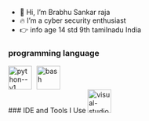 - 👋 Hi, I’m Brabhu Sankar raja
- 🔥 I’m a cyber security enthusiast
- 👉 info age 14 std 9th tamilnadu India 
### programming language 
<div style="display: flex;">
  <img width="48" height="48" src="https://img.icons8.com/color/48/python--v1.png" alt="python--v1" style="margin-right: 10px;">
  <img width="48" height="48" src="https://img.icons8.com/color/48/bash.png" alt="bash" style="margin-right: 10px;"> </div>
### IDE and Tools I Use
<img width="48" height="48" src="https://img.icons8.com/color/48/visual-studio-code-2019.png" alt="visual-studio-code-2019"/>

